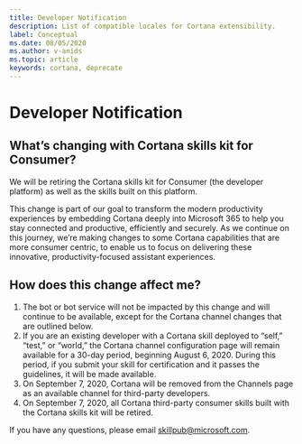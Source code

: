 ```yaml
---
title: Developer Notification
description: List of compatible locales for Cortana extensibility.
label: Conceptual
ms.date: 08/05/2020
ms.author: v-anids
ms.topic: article
keywords: cortana, deprecate
---
```

# Developer Notification

## What’s changing with Cortana skills kit for Consumer?

We will be retiring the Cortana skills kit for Consumer (the developer platform) as well as the skills built on this platform. 

This change is part of our goal to transform the modern productivity experiences by embedding Cortana deeply into Microsoft 365 to help you stay connected and productive, efficiently and securely.  As we continue on this journey, we’re making changes to some Cortana capabilities that are more consumer centric, to enable us to focus on delivering these innovative, productivity-focused assistant experiences. 

## How does this change affect me?
1. The bot or bot service will not be impacted by this change and will continue to be available, except for the Cortana channel changes that are outlined below.
2. If you are an existing developer with a Cortana skill deployed to “self,” “test,” or “world,” the Cortana channel configuration page will remain available for a 30-day period, beginning August 6, 2020. During this period, if you submit your skill for certification and it passes the guidelines, it will be made available. 
3. On September 7, 2020, Cortana will be removed from the Channels page as an available channel for third-party developers. 
4. On September 7, 2020, all Cortana third-party consumer skills built with the Cortana skills kit will be retired.   
 
If you have any questions, please email [skillpub@microsoft.com](mailto:skillpub@microsoft.com).
